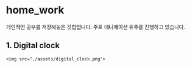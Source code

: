 # home_work

개인적인 공부를 저장해놓은 깃헙입니다. 
주로 애니메이션 위주를 진행하고 있습니다.

## 1. Digital clock
```
<img src="./assets/digital_clock.png">
```
